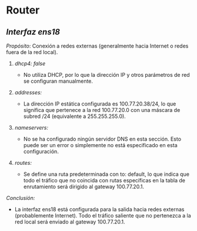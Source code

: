 # Router

## *Interfaz ens18*
*Propósito*: Conexión a redes externas (generalmente hacia Internet o redes fuera de la red local).
1. *dhcp4: false*
   * No utiliza DHCP, por lo que la dirección IP y otros parámetros de red se configuran manualmente.

2. *addresses:*
   * La dirección IP estática configurada es 100.77.20.38/24, lo que significa que pertenece a la red 100.77.20.0 con una máscara de subred /24 (equivalente a 255.255.255.0).

3. *nameservers:*
   * No se ha configurado ningún servidor DNS en esta sección. Esto puede ser un error o simplemente no está especificado en esta configuración.

4. *routes:*
   * Se define una ruta predeterminada con to: default, lo que indica que todo el tráfico que no coincida con rutas específicas en la tabla de enrutamiento será dirigido al gateway 100.77.20.1.

*Conclusión:*
  * La interfaz ens18 está configurada para la salida hacia redes externas (probablemente Internet). Todo el tráfico saliente que no pertenezca a la red local será enviado al gateway 100.77.20.1.
